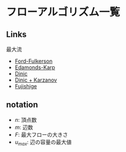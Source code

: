 # フローアルゴリズム一覧

## Links

最大流

- [Ford-Fulkerson](ford_fulkerson.md)
- [Edamonds-Karp](edmonds_karp.md)
- [Dinic](dinic.md)
- [Dinic + Karzanov](dinic.md)
- [Fujishige](fujishige_maxflow.md)

## notation

- $n$: 頂点数
- $m$: 辺数
- $F$: 最大フローの大きさ
- $u_{max}$: 辺の容量の最大値
